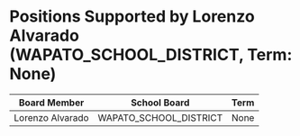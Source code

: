 # Positions Supported by Lorenzo Alvarado (WAPATO_SCHOOL_DISTRICT, Term: None)

| Board Member | School Board | Term |
|--------------|--------------|------|
| Lorenzo Alvarado | WAPATO_SCHOOL_DISTRICT | None |

